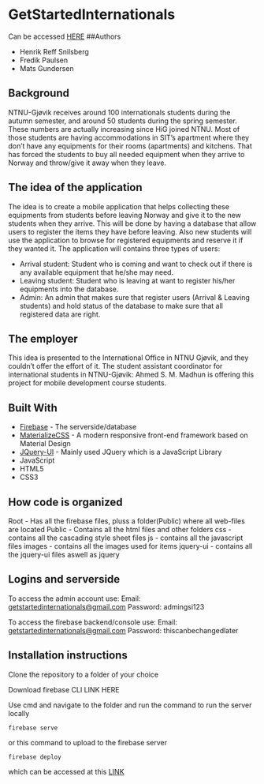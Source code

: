 # GetStartedInternationals
Can be accessed [HERE](https://getstartedinternationals-1467c.firebaseapp.com/) 
##Authors

* Henrik Reff Snilsberg
* Fredik Paulsen
* Mats Gundersen

## Background

NTNU-Gjøvik receives around 100 internationals students during the autumn semester, and
around 50 students during the spring semester. These numbers are actually increasing since
HiG joined NTNU. Most of those students are having accommodations in SIT’s apartment where
they don’t have any equipments for their rooms (apartments) and kitchens. That has forced the
students to buy all needed equipment when they arrive to Norway and throw/give it away when
they leave.

## The idea of the application

The idea is to create a mobile application that helps collecting these equipments from students
before leaving Norway and give it to the new students when they arrive. This will be done by
having a database that allow users to register the items they have before leaving. Also new students will use the application to browse for registered equipments and reserve it if they wanted
it.
The application will contains three types of users:
* Arrival student: Student who is coming and want to check out if there is any available
equipment that he/she may need.
* Leaving student: Student who is leaving at want to register his/her equipments into the
database.
* Admin: An admin that makes sure that register users (Arrival & Leaving students) and hold
status of the database to make sure that all registered data are right.

## The employer

This idea is presented to the International Office in NTNU Gjøvik, and they couldn’t offer the
effort of it. The student assistant coordinator for international students in NTNU-Gjøvik:
Ahmed S. M. Madhun is offering this project for mobile development course students.

## Built With

* [Firebase](https://firebase.google.com/) - The serverside/database
* [MaterializeCSS](http://materializecss.com/) - A modern responsive front-end framework based on Material Design 
* [JQuery-UI](https://jqueryui.com/) - Mainly used JQuery which is a JavaScript Library
* JavaScript
* HTML5
* CSS3

## How code is organized
Root - Has all the firebase files, pluss a folder(Public) where all web-files are located
  Public - Contains all the html files and other folders
    css - contains all the cascading style sheet files 
    js - contains all the javascript files
    images - contains all the images used for items
    jquery-ui - contains all the jquery-ui files aswell as jquery
    
## Logins and serverside
To access the admin account use:
Email: getstartedinternationals@gmail.com
Password: admingsi123

To access the firebase backend/console use:
Email: getstartedinternationals@gmail.com
Password: thiscanbechangedlater
    
## Installation instructions
Clone the repository to a folder of your choice

Download firebase CLI LINK HERE

Use cmd and navigate to the folder and run the command to run the server locally
```
firebase serve
```
or this command to upload to the firebase server
```
firebase deploy
```
which can be accessed at this [LINK](https://getstartedinternationals-1467c.firebaseapp.com/) 
